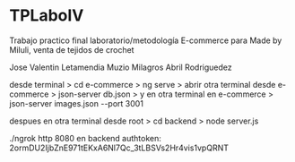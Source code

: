 # TPLaboIV
Trabajo practico final laboratorio/metodología 
E-commerce para Made by Miluli, venta de tejidos de crochet

Jose Valentin Letamendia Muzio
Milagros Abril Rodriguedez

desde terminal >
cd e-commerce >
ng serve >
abrir otra terminal desde e-commerce >
json-server db.json >
y en otra terminal en e-commerce >
json-server images.json --port 3001

despues en otra terminal desde root >
cd backend >
node server.js


./ngrok http 8080 en backend
authtoken: 2ormDU2IjbZnE971tEKxA6Nl7Qc_3tLBSVs2Hr4vis1vpQRNT
